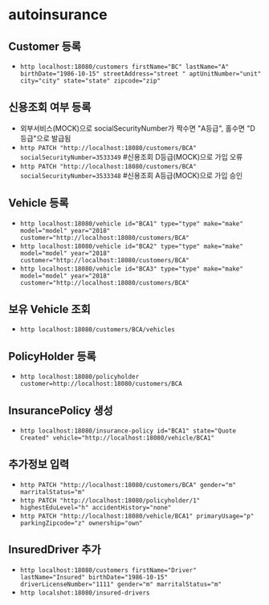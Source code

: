 # autoinsurance

## Customer 등록
- `http localhost:18080/customers firstName="BC" lastName="A" birthDate="1986-10-15" streetAddress="street " aptUnitNumber="unit" city="city" state="state" zipcode="zip"`

## 신용조회 여부 등록
- 외부서비스(MOCK)으로 socialSecurityNumber가 짝수면 "A등급", 홀수면 "D등급"으로 발급됨
- `http PATCH "http://localhost:18080/customers/BCA" socialSecurityNumber=3533349` #신용조회 D등급(MOCK)으로 가입 오류
- `http PATCH "http://localhost:18080/customers/BCA" socialSecurityNumber=3533348` #신용조회 A등급(MOCK)으로 가입 승인

## Vehicle 등록
- `http localhost:18080/vehicle id="BCA1" type="type" make="make" model="model" year="2018" customer="http://localhost:18080/customers/BCA"`
- `http localhost:18080/vehicle id="BCA2" type="type" make="make" model="model" year="2018" customer="http://localhost:18080/customers/BCA"`
- `http localhost:18080/vehicle id="BCA3" type="type" make="make" model="model" year="2018" customer="http://localhost:18080/customers/BCA"`

## 보유 Vehicle 조회
- `http localhost:18080/customers/BCA/vehicles`

## PolicyHolder 등록
- `http localhost:18080/policyholder customer=http://localhost:18080/customers/BCA`

## InsurancePolicy 생성
- `http localhost:18080/insurance-policy id="BCA1" state="Quote Created" vehicle="http://localhost:18080/vehicle/BCA1"`

## 추가정보 입력
- `http PATCH "http://localhost:18080/customers/BCA" gender="m" marritalStatus="m"`
- `http PATCH "http://localhost:18080/policyholder/1" highestEduLevel="h" accidentHistory="none"`
- `http PATCH "http://localhost:18080/vehicle/BCA1" primaryUsage="p" parkingZipcode="z" ownership="own"`

## InsuredDriver 추가
- `http localhost:18080/customers firstName="Driver" lastName="Insured" birthDate="1986-10-15" driverLicenseNumber="1111" gender="m" marritalStatus="m"`
- `http localshot:18080/insured-drivers  `
